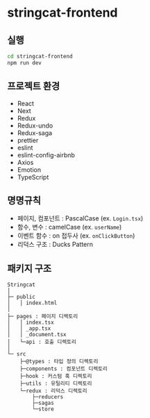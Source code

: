 # stringcat-frontend

## 실행

```bash
cd stringcat-frontend
npm run dev
```

## 프로젝트 환경

- React
- Next
- Redux
- Redux-undo
- Redux-saga
- prettier
- eslint
- eslint-config-airbnb
- Axios
- Emotion
- TypeScript

## 명명규칙

- 페이지, 컴포넌트 : PascalCase (ex. `Login.tsx`)
- 함수, 변수 : camelCase (ex. `userName`)
- 이벤트 함수 : on 접두사 (ex. `onClickButton`)
- 리덕스 구조 : Ducks Pattern

## 패키지 구조

```
Stringcat
│
├─ public
│   │ index.html
│
├─ pages : 페이지 디렉토리
│   │ index.tsx
│   │ _app.tsx
│   │ _document.tsx
│   └─api : 호출 디렉토리
│
└─ src
    ├─@types : 타입 정의 디렉토리
    ├─components : 컴포넌트 디렉토리
    ├─hook : 커스텀 훅 디렉토리
    ├─utils : 유틸리티 디렉토리
    └─redux : 리덕스 디렉토리
        ├─reducers
        ├─sagas
        └─store
```
